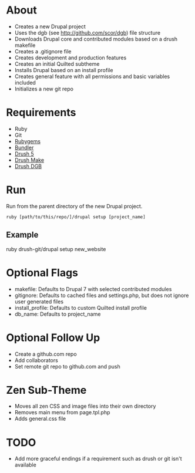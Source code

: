 About
=====

* Creates a new Drupal project 
* Uses the dgb (see http://github.com/scor/dgb) file structure
* Downloads Drupal core and contributed modules based on a drush makefile
* Creates a .gitignore file
* Creates development and production features
* Creates an initial Quilted subtheme
* Installs Drupal based on an install profile
* Creates general feature with all permissions and basic variables included
* Initializes a new git repo

Requirements
===========

* Ruby
* Git
* [Rubygems](http://rubygems.org/pages/download)
* [Bundler](http://gembundler.com/)
* [Drush 5](http://drupal.org/project/drush)
* [Drush Make](http://drupal.org/project/drush_make)
* [Drush DGB](github.com/scor/dgb)


Run
====

Run from the parent directory of the new Drupal project.

    ruby [path/to/this/repo/]/drupal setup [project_name]

Example
-------

  ruby drush-git/drupal setup new_website
  

Optional Flags
==============

* makefile: Defaults to Drupal 7 with selected contributed modules
* gitignore: Defaults to cached files and settings.php, but does not ignore user generated files
* install_profile: Defaults to custom Quilted install profile
* db_name: Defaults to project_name


Optional Follow Up
=================

* Create a github.com repo
* Add collaborators
* Set remote git repo to github.com and push


Zen Sub-Theme
=================

* Moves all zen CSS and image files into their own directory
* Removes main menu from page.tpl.php
* Adds general.css file


TODO
=================

* Add more graceful endings if a requirement such as drush or git isn't available
